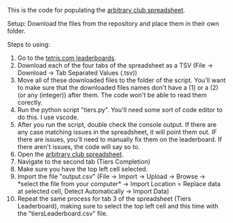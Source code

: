 This is the code for populating the [arbitrary club spreadsheet](https://docs.google.com/spreadsheets/d/1ev4J2turGHjlQH452ngQaGqSRAwMYA47bglJZoPqfsg/edit?gid=0#gid=0).

Setup:
Download the files from the repository and place them in their own folder.

Steps to using:
1. Go to the [tetris.com leaderboards](https://docs.google.com/spreadsheets/d/15s4LrzTQpX2lFVsRt_esvPGqveYKgVPmaqks38HzBDw/edit?gid=0#gid=0).
2. Download each of the four tabs of the spreadsheet as a TSV (File -> Download -> Tab Separated Values (.tsv))
3. Move all of these downloaded files to the folder of the script. You'll want to make sure that the downloaded files names don't have a (1) or a (2) (or any (integer)) after them. The code won't be able to read them corectly.
4. Run the python script "tiers.py". You'll need some sort of code editor to do this. I use vscode.
5. After you run the script, double check the console output. If there are any case matching issues in the spreadsheet, it will point them out. IF there are issues, you'll need to manually fix them on the leaderboard. If there aren't issues, the code will say so to.
6. Open the [arbitrary club spreadsheet](https://docs.google.com/spreadsheets/d/1ev4J2turGHjlQH452ngQaGqSRAwMYA47bglJZoPqfsg/edit?gid=0#gid=0).
7. Navigate to the second tab (Tiers Completion)
8. Make sure you have the top left cell selected.
9. Import the file "output.csv" (File -> Import -> Upload -> Browse -> \*select the file from your computer* -> Import Location = Replace data at selected cell, Detect Automatically -> Import Data)
10. Repeat the same process for tab 3 of the spreadsheet (Tiers Leaderboard), making sure to select the top left cell and this time with the "tiersLeaderboard.csv" file.
